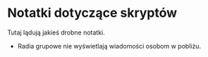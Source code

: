 # Notatki dotyczące skryptów
Tutaj lądują jakieś drobne notatki. 

- Radia grupowe nie wyświetlają wiadomości osobom w pobliżu.